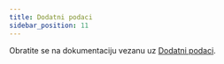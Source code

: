 ```yaml
---
title: Dodatni podaci
sidebar_position: 11
---
```


Obratite se na dokumentaciju vezanu uz [Dodatni podaci](/docs/configurations/utility/extra-data/extradata/search-extradata).

